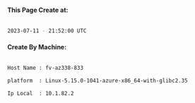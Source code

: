 
   
#### This Page Create at:

```bash

2023-07-11 - 21:52:00 UTC

```

#### Create By Machine:

```bash

Host Name : fv-az338-833

platform  : Linux-5.15.0-1041-azure-x86_64-with-glibc2.35

Ip Local  : 10.1.82.2

```

